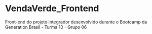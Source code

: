 # VendaVerde_Frontend
Front-end do projeto integrador desenvolvido durante o Bootcamp da Generation Brasil - Turma 10 - Grupo 06
